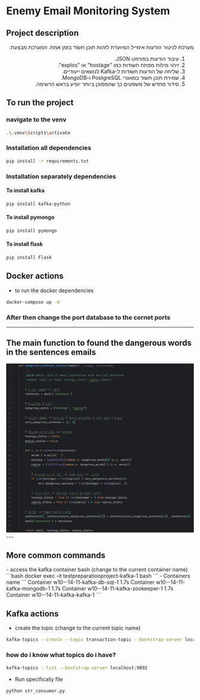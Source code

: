 # Enemy Email Monitoring System

## Project description

<div dir="rtl">

מערכת לניטור הודעות אימייל המיועדת לזהות תוכן חשוד בזמן אמת. המערכת מבצעת:
1. עיבוד הודעות בפורמט JSON.
2. זיהוי מילות מפתח חשודות כמו "hostage" או "explos".
3. שליחה של הודעות חשודות ל-Kafka לנושאים ייעודיים.
4. שמירת תוכן חשוד במאגרי PostgreSQL ו-MongoDB.
5. סידור מחדש של משפטים כך שהמסוכן ביותר יופיע בראש הרשימה.
</div>


## To run the project
### navigate to the venv 
```bash
.\.venv\Scripts\activate
```
### Installation all dependencies
```bash
pip install -r requirements.txt
```
### Installation separately dependencies
#### To install kafka
```bash
pip install kafka-python
```
#### To install pymongo
```bash
pip install pymongo
```
#### To install flask
```bash
pip install Flask
```

## Docker actions
- to run the docker dependencies
```bash
docker-compose up -d
```
<h3>After then change the port database to the cornet ports</h3>

___

<h2>The main function to found the dangerous words in the sentences emails</h2>
<img src="readme item/function_dangerous_sentences_checker.png" alt="Alt Text" width="800" />
---
<h2>More common commands</h2>
- access the kafka container bash (change to the current container name)
```bash
docker exec -it testpreparationproject-kafka-1 bash
```
- Containers name
```
 Container w10--14-11-kafka-db-sql-1                                                                                                                                                                                 1.7s 
 Container w10--14-11-kafka-mongodb-1                                                                                                                                                                                1.7s 
 Container w10--14-11-kafka-zookeeper-1                                                                                                                                                                              1.7s 
 Container w10--14-11-kafka-kafka-1  
```

## Kafka actions
- create the topic (change to the current topic name)

```bash
kafka-topics --create --topic transaction-topic --bootstrap-server localhost:9092 --replication-factor 1 --partitions 1
```

### how do i know what topics do i have?
```bash
kafka-topics --list --bootstrap-server localhost:9092
```

- Run specifically file 
```bash
python str_consumer.py
```